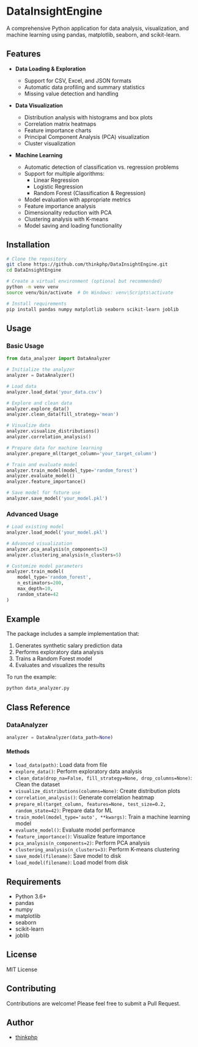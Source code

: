 # DataInsightEngine

A comprehensive Python application for data analysis, visualization, and machine learning using pandas, matplotlib, seaborn, and scikit-learn.

## Features

- **Data Loading & Exploration**
  - Support for CSV, Excel, and JSON formats
  - Automatic data profiling and summary statistics
  - Missing value detection and handling

- **Data Visualization**
  - Distribution analysis with histograms and box plots
  - Correlation matrix heatmaps
  - Feature importance charts
  - Principal Component Analysis (PCA) visualization
  - Cluster visualization

- **Machine Learning**
  - Automatic detection of classification vs. regression problems
  - Support for multiple algorithms:
    - Linear Regression
    - Logistic Regression
    - Random Forest (Classification & Regression)
  - Model evaluation with appropriate metrics
  - Feature importance analysis
  - Dimensionality reduction with PCA
  - Clustering analysis with K-means
  - Model saving and loading functionality

## Installation

```bash
# Clone the repository
git clone https://github.com/thinkphp/DataInsightEngine.git
cd DataInsightEngine

# Create a virtual environment (optional but recommended)
python -m venv venv
source venv/bin/activate  # On Windows: venv\Scripts\activate

# Install requirements
pip install pandas numpy matplotlib seaborn scikit-learn joblib
```

## Usage

### Basic Usage

```python
from data_analyzer import DataAnalyzer

# Initialize the analyzer
analyzer = DataAnalyzer()

# Load data
analyzer.load_data('your_data.csv')

# Explore and clean data
analyzer.explore_data()
analyzer.clean_data(fill_strategy='mean')

# Visualize data
analyzer.visualize_distributions()
analyzer.correlation_analysis()

# Prepare data for machine learning
analyzer.prepare_ml(target_column='your_target_column')

# Train and evaluate model
analyzer.train_model(model_type='random_forest')
analyzer.evaluate_model()
analyzer.feature_importance()

# Save model for future use
analyzer.save_model('your_model.pkl')
```

### Advanced Usage

```python
# Load existing model
analyzer.load_model('your_model.pkl')

# Advanced visualization
analyzer.pca_analysis(n_components=3)
analyzer.clustering_analysis(n_clusters=5)

# Customize model parameters
analyzer.train_model(
    model_type='random_forest',
    n_estimators=200,
    max_depth=10,
    random_state=42
)
```

## Example

The package includes a sample implementation that:
1. Generates synthetic salary prediction data
2. Performs exploratory data analysis
3. Trains a Random Forest model
4. Evaluates and visualizes the results

To run the example:

```python
python data_analyzer.py
```

## Class Reference

### DataAnalyzer

```python
analyzer = DataAnalyzer(data_path=None)
```

#### Methods

- `load_data(path)`: Load data from file
- `explore_data()`: Perform exploratory data analysis
- `clean_data(drop_na=False, fill_strategy=None, drop_columns=None)`: Clean the dataset
- `visualize_distributions(columns=None)`: Create distribution plots
- `correlation_analysis()`: Generate correlation heatmap
- `prepare_ml(target_column, features=None, test_size=0.2, random_state=42)`: Prepare data for ML
- `train_model(model_type='auto', **kwargs)`: Train a machine learning model
- `evaluate_model()`: Evaluate model performance
- `feature_importance()`: Visualize feature importance
- `pca_analysis(n_components=2)`: Perform PCA analysis
- `clustering_analysis(n_clusters=3)`: Perform K-means clustering
- `save_model(filename)`: Save model to disk
- `load_model(filename)`: Load model from disk

## Requirements

- Python 3.6+
- pandas
- numpy
- matplotlib
- seaborn
- scikit-learn
- joblib

## License

MIT License

## Contributing

Contributions are welcome! Please feel free to submit a Pull Request.

## Author

- [thinkphp](https://github.com/thinkphp)

